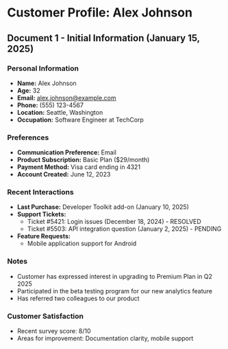 # Customer Profile: Alex Johnson
## Document 1 - Initial Information (January 15, 2025)

### Personal Information
- **Name:** Alex Johnson
- **Age:** 32
- **Email:** alex.johnson@example.com
- **Phone:** (555) 123-4567
- **Location:** Seattle, Washington
- **Occupation:** Software Engineer at TechCorp

### Preferences
- **Communication Preference:** Email
- **Product Subscription:** Basic Plan ($29/month)
- **Payment Method:** Visa card ending in 4321
- **Account Created:** June 12, 2023

### Recent Interactions
- **Last Purchase:** Developer Toolkit add-on (January 10, 2025)
- **Support Tickets:** 
  - Ticket #5421: Login issues (December 18, 2024) - RESOLVED
  - Ticket #5503: API integration question (January 2, 2025) - PENDING
- **Feature Requests:** 
  - Mobile application support for Android

### Notes
- Customer has expressed interest in upgrading to Premium Plan in Q2 2025
- Participated in the beta testing program for our new analytics feature
- Has referred two colleagues to our product

### Customer Satisfaction
- Recent survey score: 8/10
- Areas for improvement: Documentation clarity, mobile support
